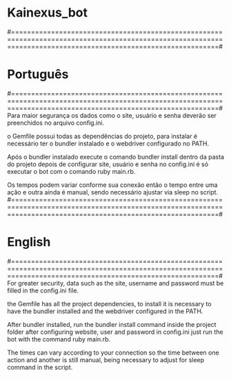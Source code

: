# Kainexus_bot
#================================================================================================================================================================#
# Português
#================================================================================================================================================================#
Para maior segurança os dados como o site, usuário e senha deverão ser preenchidos no arquivo config.ini.

o Gemfile possui todas as dependências do projeto, para instalar é necessário ter o bundler instalado e o webdriver configurado no PATH.

Após o bundler instalado execute o comando bundler install dentro da pasta do projeto depois de configurar site, usuário e senha no config.ini
é só executar o bot com o comando ruby main.rb.

Os tempos podem variar conforme sua conexão então o tempo entre uma ação e outra ainda é manual, sendo necessário ajustar via sleep no script.
#================================================================================================================================================================#
# English
#================================================================================================================================================================#
For greater security, data such as the site, username and password must be filled in the config.ini file.

the Gemfile has all the project dependencies, to install it is necessary to have the bundler installed and the webdriver configured in the PATH.

After bundler installed, run the bundler install command inside the project folder after configuring website, user and password in config.ini
just run the bot with the command ruby main.rb.

The times can vary according to your connection so the time between one action and another is still manual, being necessary to adjust for sleep command in the script.
